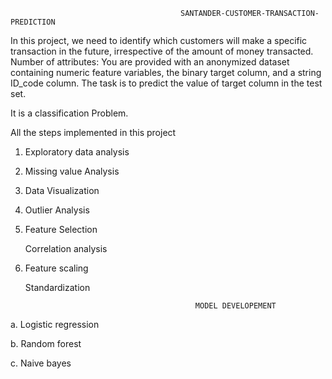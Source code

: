                                           SANTANDER-CUSTOMER-TRANSACTION-PREDICTION

In this project, we need to identify which customers will make a specific transaction in the future, irrespective of the amount of money transacted. Number of attributes: You are provided with an anonymized dataset containing numeric feature variables, the binary target column, and a string ID_code column. The task is to predict the value of target column in the test set.

It is a classification Problem.

All the steps implemented in this project

1. Exploratory data analysis

2. Missing value Analysis

3. Data Visualization

4. Outlier Analysis

5. Feature Selection

      Correlation analysis

6. Feature scaling
           
      Standardization

   
                                             MODEL DEVELOPEMENT
   
a. Logistic regression

b. Random forest

c. Naive bayes
